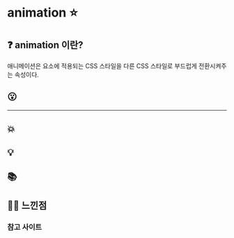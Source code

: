 # animation :star:

## :question: animation 이란?

애니메이션은 요소에 적용되는 CSS 스타일을 다른 CSS 스타일로 부드럽게 전환시켜주는 속성이다.

## :open_mouth:

---

## :boom:

## :bulb:

## :books:

## :guardsman: 느낀점

### 참고 사이트
